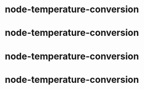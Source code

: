 # node-temperature-conversion
# node-temperature-conversion
# node-temperature-conversion
# node-temperature-conversion
